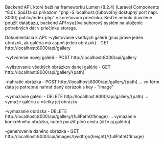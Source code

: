 Backend API, ktoré beži na frameworku Lumen (8.2.4) (Laravel Components ^8.0).
Spúšťa sa príkazom "php -S localhost:{ľubovoľný dostupný port napr. 8000} public/index.php" v koreňovom priečinku.
Keďže nebolo dovoléne použiť databázu, backend API využíva suborový systém na uloženie potrebných dát v priečinku storage.

Dokumentácia k API:
-vylistovanie všetkých galérii (plus práve jeden obrázok, ak galéria má aspoň jeden obrázok) - GET http://localhost:8000/api/gallery

-vytvorenie novej galérii - POST http://localhost:8000/api/gallery

-vylistovanie všetkých obrázkov danej galérie - GET http://localhost:8000/api/gallery/{path}

-nahratie obrázka - POST http://localhost:8000/api/gallery/{path} ... vo form data je potrebné nahrať daný obrázok s key - "image"

-vymazanie galérii - DELETE http://localhost:8000/api/gallery/{path} ... vymaže galériu a všetky jej obrázky

-vymazanie obrázka - DELETE http://localhost:8000/api/gallery/{fullPathOfImage} ... vymazanie konkrétneho obrázka, nutné použiť plnú cestu (čiže aj galériu)

-generovanie daného obrázka - GET http://localhost:8000/api/images/{width}x{height}/{fullPathOfImage}
